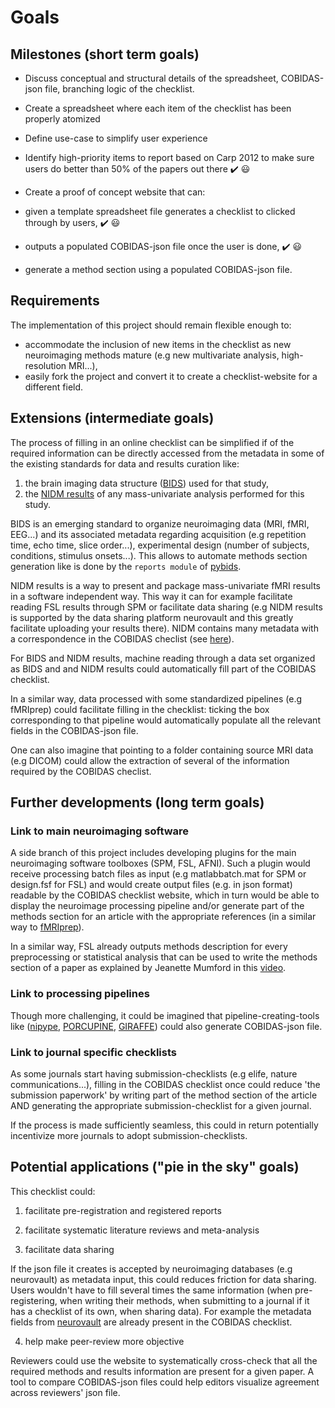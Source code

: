 # Goals

## Milestones (short term goals)

-   Discuss conceptual and structural details of the spreadsheet, COBIDAS-json file, branching logic of the checklist.

-   Create a spreadsheet where each item of the checklist has been properly atomized

-   Define use-case to simplify user experience

-   Identify high-priority items to report based on Carp 2012 to make sure users do better than 50% of the papers out there :heavy_check_mark: :smiley:

-   Create a proof of concept website that can:
  - given a template spreadsheet file generates a checklist to clicked through by users, :heavy_check_mark: :smiley:
  - outputs a populated COBIDAS-json file once the user is done, :heavy_check_mark: :smiley:
  - generate a method section using a populated COBIDAS-json file.

## Requirements

  The implementation of this project should remain flexible enough to:
  - accommodate the inclusion of new items in the checklist as new neuroimaging methods mature (e.g new multivariate analysis, high-resolution MRI...),
  - easily fork the project and convert it to create a checklist-website for a different field.

## Extensions (intermediate goals)

The process of filling in an online checklist can be simplified if of the required information can be directly accessed from the metadata in some of the existing standards for data and results curation like:
1. the brain imaging data structure ([BIDS](http://bids.neuroimaging.io/)) used for that study,
2. the [NIDM results](http://nidm.nidash.org/specs/nidm-results_130.html) of any mass-univariate analysis performed for this study.

BIDS is an emerging standard to organize neuroimaging data (MRI, fMRI, EEG...) and its associated metadata regarding acquisition (e.g repetition time, echo time, slice order...), experimental design (number of subjects, conditions, stimulus onsets...). This allows to automate methods section generation like is done by the `reports module` of [pybids](https://github.com/bids-standard/pybids/tree/master/bids/reports).

NIDM results is a way to present and package mass-univariate fMRI results in a software independent way. This way it can for example facilitate reading FSL results through SPM or facilitate data sharing (e.g NIDM results is supported by the data sharing platform neurovault and this greatly facilitate uploading your results there). NIDM contains many metadata with a correspondence in the COBIDAS checlist (see [here](https://media.nature.com/original/nature-assets/sdata/2016/sdata2016102/extref/sdata2016102-s1.pdf)).

For BIDS and NIDM results, machine reading through a data set organized as BIDS and and NIDM results could automatically fill part of the COBIDAS checklist.

In a similar way, data processed with some standardized pipelines (e.g fMRIprep) could facilitate filling in the checklist: ticking the box corresponding to that pipeline would automatically populate all the relevant fields in the COBIDAS-json file.

One can also imagine that pointing to a folder containing source MRI data (e.g DICOM) could allow the extraction of several of the information required by the COBIDAS checlist.


## Further developments (long term goals)

### Link to main neuroimaging software

A side branch of this project includes developing plugins for the main neuroimaging software toolboxes (SPM, FSL, AFNI). Such a plugin would receive processing batch files as input (e.g matlabbatch.mat for SPM or design.fsf for FSL) and would create output files (e.g. in json format) readable by the COBIDAS checklist website, which in turn would be able to display the neuroimage processing pipeline and/or generate part of the methods section for an article with the appropriate references (in a similar way to [fMRIprep](https://fmriprep.readthedocs.io/en/stable/citing.html)).

In a similar way, FSL already outputs methods description for every preprocessing or statistical analysis that can be used to write the methods section of a paper as explained by Jeanette Mumford in this [video](https://www.youtube.com/watch?v=1SOIUVnTglM).

### Link to processing pipelines

Though more challenging, it could be imagined that pipeline-creating-tools like ([nipype](https://nipype.readthedocs.io/en/latest/), [PORCUPINE](https://journals.plos.org/ploscompbiol/article?id=10.1371/journal.pcbi.1006064), [GIRAFFE](https://giraffe.tools/porcupine/TimVanMourik/GiraffePlayground/master)) could also generate COBIDAS-json file.

### Link to journal specific checklists
As some journals start having submission-checklists (e.g elife, nature communications...), filling in the COBIDAS checklist once could reduce 'the submission paperwork' by writing part of the method section of the article AND generating the appropriate submission-checklist for a given journal.

If the process is made sufficiently seamless, this could in return potentially incentivize more journals to adopt submission-checklists.


## Potential applications ("pie in the sky" goals)

This checklist could:

1. facilitate pre-registration and registered reports

2. facilitate systematic literature reviews and meta-analysis

3. facilitate data sharing

If the json file it creates is accepted by neuroimaging databases (e.g neurovault) as metadata input, this could reduces friction for data sharing. Users wouldn't have to fill several times the same information (when pre-registering, when writing their methods, when submitting to a journal if it has a checklist of its own, when sharing data). For example the metadata fields from [neurovault](https://github.com/NeuroVault/NeuroVault/blob/master/scripts/metadata_neurovault.csv) are already present in the COBIDAS checklist.

4. help make peer-review more objective

Reviewers could use the website to systematically cross-check that all the required methods and results information are present for a given paper. A tool to compare COBIDAS-json files could help editors visualize agreement across reviewers' json file.
